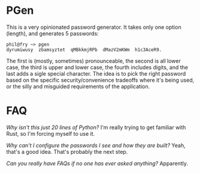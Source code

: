 PGen
====

This is a very opinionated password generator. It takes only one option (length), and generates 5 passwords:

	phil@fry ~> pgen
	dyrumiwusy	zbamsyztet	qMBkkmjRPb	dMazV2mKWm	h1c3AceR9.

The first is (mostly, sometimes) pronounceable, the second is all lower case, the third is upper and lower case, the fourth includes digits, and the last adds a sigle special character. The idea is to pick the right password based on the specific security/convenience tradeoffs where it's being used, or the silly and misguided requirements of the application.

FAQ
===

*Why isn't this just 20 lines of Python?*
I'm really trying to get familiar with Rust, so I'm forcing myself to use it.

*Why can't I configure the passwords I see and how they are built?*
Yeah, that's a good idea. That's probably the next step.

*Can you really have FAQs if no one has ever asked anything?*
Apparently.
